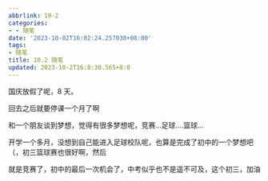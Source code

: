 ```yaml
---
abbrlink: 10-2
categories:
- - 随笔
date: '2023-10-02T16:02:24.257038+08:00'
tags:
- 随笔
title: 10.2 随笔
updated: 2023-10-2T16:8:30.565+8:0
---
```

国庆放假了呢，8 天。

回去之后就要停课一个月了啊

和一个朋友谈到梦想，觉得有很多梦想呢，竞赛...足球....篮球...

开学一个多月，没想到自己能进入足球校队呢，也算是完成了初中的一个梦想吧（，初三篮球赛也很好啊，然后

就是竞赛了，初中的最后一次机会了，中考似乎也不是遥不可及，这个初三，加油
